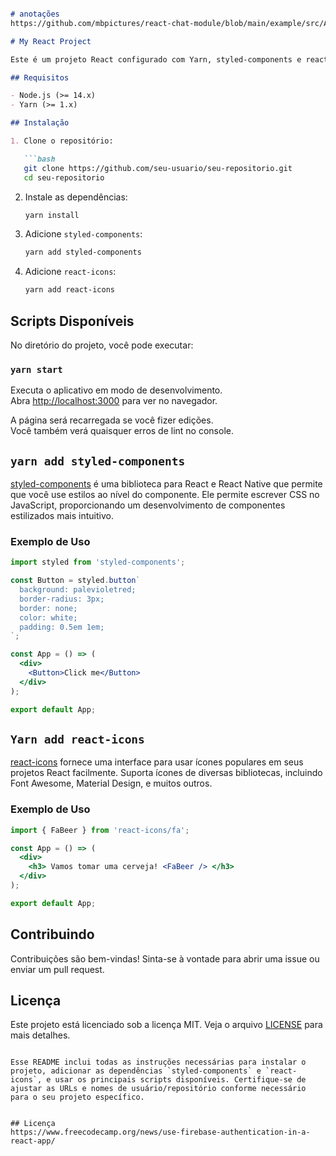 ```markdown

# anotações 
https://github.com/mbpictures/react-chat-module/blob/main/example/src/App.tsx

# My React Project

Este é um projeto React configurado com Yarn, styled-components e react-icons.

## Requisitos

- Node.js (>= 14.x)
- Yarn (>= 1.x)

## Instalação

1. Clone o repositório:

   ```bash
   git clone https://github.com/seu-usuario/seu-repositorio.git
   cd seu-repositorio
   ```

2. Instale as dependências:

   ```bash
   yarn install
   ```

3. Adicione `styled-components`:

   ```bash
   yarn add styled-components
   ```

4. Adicione `react-icons`:

   ```bash
   yarn add react-icons
   ```

## Scripts Disponíveis

No diretório do projeto, você pode executar:

### `yarn start`

Executa o aplicativo em modo de desenvolvimento.\
Abra [http://localhost:3000](http://localhost:3000) para ver no navegador.

A página será recarregada se você fizer edições.\
Você também verá quaisquer erros de lint no console.

## `yarn add styled-components`

[styled-components](https://styled-components.com/) é uma biblioteca para React e React Native que permite que você use estilos ao nível do componente. Ele permite escrever CSS no JavaScript, proporcionando um desenvolvimento de componentes estilizados mais intuitivo.

### Exemplo de Uso

```jsx
import styled from 'styled-components';

const Button = styled.button`
  background: palevioletred;
  border-radius: 3px;
  border: none;
  color: white;
  padding: 0.5em 1em;
`;

const App = () => (
  <div>
    <Button>Click me</Button>
  </div>
);

export default App;
```

## `Yarn add react-icons`

[react-icons](https://react-icons.github.io/react-icons/) fornece uma interface para usar ícones populares em seus projetos React facilmente. Suporta ícones de diversas bibliotecas, incluindo Font Awesome, Material Design, e muitos outros.

### Exemplo de Uso

```jsx
import { FaBeer } from 'react-icons/fa';

const App = () => (
  <div>
    <h3> Vamos tomar uma cerveja! <FaBeer /> </h3>
  </div>
);

export default App;
```

## Contribuindo

Contribuições são bem-vindas! Sinta-se à vontade para abrir uma issue ou enviar um pull request.

## Licença

Este projeto está licenciado sob a licença MIT. Veja o arquivo [LICENSE](LICENSE) para mais detalhes.
```

Esse README inclui todas as instruções necessárias para instalar o projeto, adicionar as dependências `styled-components` e `react-icons`, e usar os principais scripts disponíveis. Certifique-se de ajustar as URLs e nomes de usuário/repositório conforme necessário para o seu projeto específico.


## Licença
https://www.freecodecamp.org/news/use-firebase-authentication-in-a-react-app/